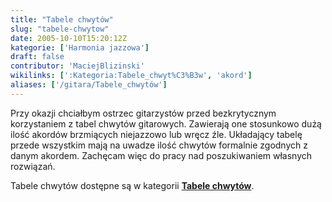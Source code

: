 ```yaml
---
title: "Tabele chwytów"
slug: "tabele-chwytow"
date: 2005-10-10T15:20:12Z
kategorie: ['Harmonia jazzowa']
draft: false
contributor: 'MaciejBlizinski'
wikilinks: [':Kategoria:Tabele_chwyt%C3%B3w', 'akord']
aliases: ['/gitara/Tabele_chwytów']
---
```

Przy okazji chciałbym ostrzec gitarzystów przed bezkrytycznym
korzystaniem z tabel chwytów gitarowych. Zawierają one stosunkowo dużą
ilość akordów brzmiących niejazzowo lub wręcz źle. Układający tabelę
przede wszystkim mają na uwadze ilość chwytów formalnie zgodnych z danym
akordem<!-- link nie odnosił się do niczego: 'Tabele chwytów' (PosixPath('Tabele_chwytów.md')) links to 'akord' (PosixPath('/invalid/path')) and that does not exist -->. Zachęcam więc do pracy nad poszukiwaniem
własnych rozwiązań.

Tabele chwytów dostępne są w kategorii **[Tabele
chwytów](/kategorie/tabele-chwytow "Kategoria Tabele chwytów")**.

